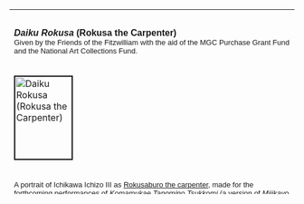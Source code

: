  <center>
  <table border="0" width="100%" cellpadding="0" cellspacing="4" height="326">
    <tr>
      <td width="100%" height="30">
      </td>
    </tr>
    <tr>
      <td width="100%" height="30">
      <b><i><font FACE="Arial">Daiku Rokusa </font></i><font FACE="Arial">(Rokusa
      the Carpenter)</font></b><font FACE="Arial" SIZE="2"><br>
      Given by the Friends of the Fitzwilliam with the aid of the MGC Purchase
      Grant Fund and the National Art Collections Fund.</font>
      </td>
    </tr>
    <tr>
      <td width="100%" height="30">
      </td>
    </tr>
    <tr>
      <td width="100%" height="30">
      <a href="KUN/kunp72.htm"><img border="2" src="P.72-1999_small.jpg" alt="Daiku Rokusa (Rokusa the Carpenter)" width="100" height="145"></a>
      </td>
    </tr>
    <tr>
      <td width="100%" height="30">
      </td>
    </tr>
    <tr>
      <td width="100%" height="30">
      <font FACE="Arial"><font size="2">A portrait of Ichikawa Ichizo III as <a href="textp71.htm">
      Rokusaburo the carpenter</a>, made for the forthcoming performances of <i>Komamukae
      Tanomino Tsukkomi</i> (a version of <i>Mijikayo ukina no chirashigaki</i>)
      at the Morita theatre in 07/1858. Rokusaburo was the main character of the
      play, and appeared as the subject of <a href="textp71.htm"> numerous other
      prints</a>, especially in
      this 'carp-grappling scene' (<i>koitsukami</i>).</font>
      <p><font size="2">The actor depicted here was the centre of a celebrated
      incident in 1856 at the Morita theatre, when a samurai in the audience was
      so caught up in the action that he drew his sword and rushed onto the
      stage to attack Ichizo III. Several who rushed to help were killed, but
      Ichizo III only sustained a minor injury and resumed the play some days
      later, to great success.</font></p>
      <p><font size="2">The printing in this example includes fabric embossing (<i>nunome-zuri</i>)
      on the headband, burnishing (<i>tsuya-zuri</i>) on the black collar and
      fish-eye, and mica on the fish scales.</font></font>
      </td>
    </tr>
  </table>
  </center>
